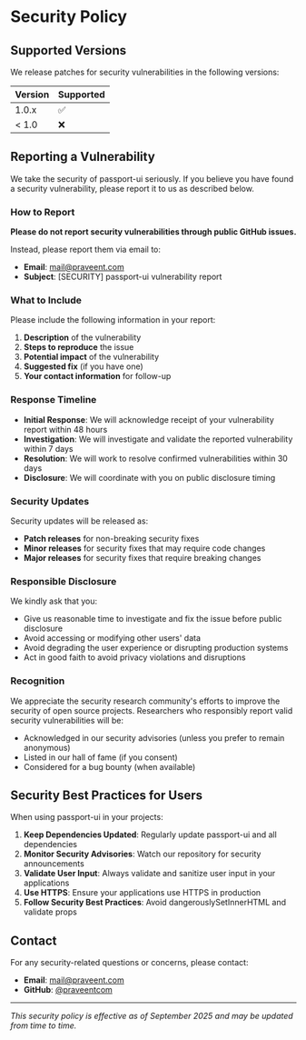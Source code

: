 # Security Policy

## Supported Versions

We release patches for security vulnerabilities in the following versions:

| Version | Supported          |
| ------- | ------------------ |
| 1.0.x   | :white_check_mark: |
| < 1.0   | :x:                |

## Reporting a Vulnerability

We take the security of passport-ui seriously. If you believe you have found a security vulnerability, please report it to us as described below.

### How to Report

**Please do not report security vulnerabilities through public GitHub issues.**

Instead, please report them via email to:

- **Email**: mail@praveent.com
- **Subject**: [SECURITY] passport-ui vulnerability report

### What to Include

Please include the following information in your report:

1. **Description** of the vulnerability
2. **Steps to reproduce** the issue
3. **Potential impact** of the vulnerability
4. **Suggested fix** (if you have one)
5. **Your contact information** for follow-up

### Response Timeline

- **Initial Response**: We will acknowledge receipt of your vulnerability report within 48 hours
- **Investigation**: We will investigate and validate the reported vulnerability within 7 days
- **Resolution**: We will work to resolve confirmed vulnerabilities within 30 days
- **Disclosure**: We will coordinate with you on public disclosure timing

### Security Updates

Security updates will be released as:

- **Patch releases** for non-breaking security fixes
- **Minor releases** for security fixes that may require code changes
- **Major releases** for security fixes that require breaking changes

### Responsible Disclosure

We kindly ask that you:

- Give us reasonable time to investigate and fix the issue before public disclosure
- Avoid accessing or modifying other users' data
- Avoid degrading the user experience or disrupting production systems
- Act in good faith to avoid privacy violations and disruptions

### Recognition

We appreciate the security research community's efforts to improve the security of open source projects. Researchers who responsibly report valid security vulnerabilities will be:

- Acknowledged in our security advisories (unless you prefer to remain anonymous)
- Listed in our hall of fame (if you consent)
- Considered for a bug bounty (when available)

## Security Best Practices for Users

When using passport-ui in your projects:

1. **Keep Dependencies Updated**: Regularly update passport-ui and all dependencies
2. **Monitor Security Advisories**: Watch our repository for security announcements
3. **Validate User Input**: Always validate and sanitize user input in your applications
4. **Use HTTPS**: Ensure your applications use HTTPS in production
5. **Follow Security Best Practices**: Avoid dangerouslySetInnerHTML and validate props

## Contact

For any security-related questions or concerns, please contact:

- **Email**: mail@praveent.com
- **GitHub**: [@praveentcom](https://github.com/praveentcom)

---

_This security policy is effective as of September 2025 and may be updated from time to time._
